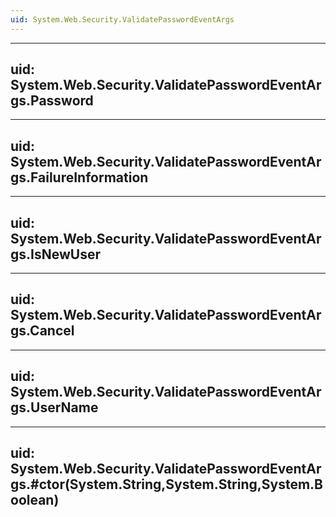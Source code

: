 ```yaml
---
uid: System.Web.Security.ValidatePasswordEventArgs
---
```


---
uid: System.Web.Security.ValidatePasswordEventArgs.Password
---

---
uid: System.Web.Security.ValidatePasswordEventArgs.FailureInformation
---

---
uid: System.Web.Security.ValidatePasswordEventArgs.IsNewUser
---

---
uid: System.Web.Security.ValidatePasswordEventArgs.Cancel
---

---
uid: System.Web.Security.ValidatePasswordEventArgs.UserName
---

---
uid: System.Web.Security.ValidatePasswordEventArgs.#ctor(System.String,System.String,System.Boolean)
---
